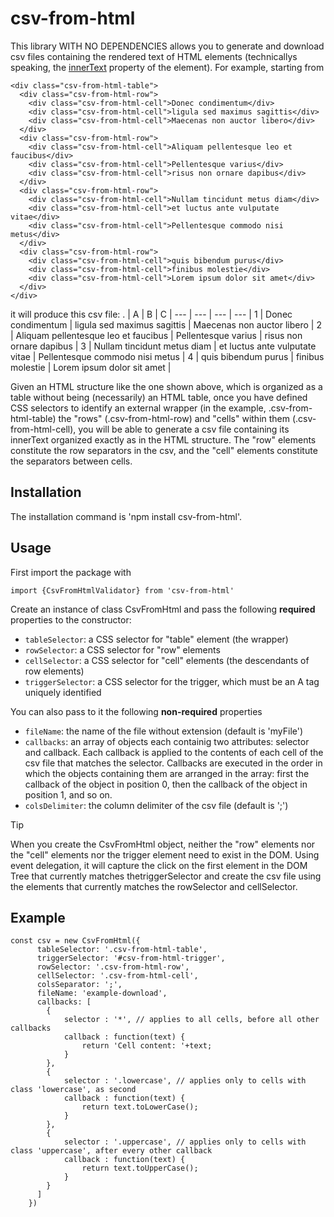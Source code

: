 # csv-from-html
This library WITH NO DEPENDENCIES allows you to generate and download csv files containing the rendered text of HTML elements
(technicallys speaking, the [innerText](https://developer.mozilla.org/en-US/docs/Web/API/HTMLElement/innerText) property of the element).
For example, starting from
```
<div class="csv-from-html-table">
  <div class="csv-from-html-row">
    <div class="csv-from-html-cell">Donec condimentum</div>
    <div class="csv-from-html-cell">ligula sed maximus sagittis</div>
    <div class="csv-from-html-cell">Maecenas non auctor libero</div>
  </div>
  <div class="csv-from-html-row">
    <div class="csv-from-html-cell">Aliquam pellentesque leo et faucibus</div>
    <div class="csv-from-html-cell">Pellentesque varius</div>
    <div class="csv-from-html-cell">risus non ornare dapibus</div>
  </div>
  <div class="csv-from-html-row">
    <div class="csv-from-html-cell">Nullam tincidunt metus diam</div>
    <div class="csv-from-html-cell">et luctus ante vulputate vitae</div>
    <div class="csv-from-html-cell">Pellentesque commodo nisi metus</div>
  </div>
  <div class="csv-from-html-row">
    <div class="csv-from-html-cell">quis bibendum purus</div>
    <div class="csv-from-html-cell">finibus molestie</div>
    <div class="csv-from-html-cell">Lorem ipsum dolor sit amet</div>
  </div>
</div>
```
it will produce this csv file:
. | A | B | C |
--- | --- | --- | --- |
1 | Donec condimentum | ligula sed maximus sagittis | Maecenas non auctor libero |
2 | Aliquam pellentesque leo et faucibus | Pellentesque varius | risus non ornare dapibus |
3 | Nullam tincidunt metus diam | et luctus ante vulputate vitae | Pellentesque commodo nisi metus |
4 | quis bibendum purus | finibus molestie | Lorem ipsum dolor sit amet |

Given an HTML structure like the one shown above, which is organized as a table without being (necessarily) an HTML table, once you have defined CSS selectors to identify an external wrapper (in the example, .csv-from-html-table) the "rows" (.csv-from-html-row) and "cells" within them (.csv-from-html-cell), you will be able to generate a csv file containing its innerText organized exactly as in the HTML structure.
The "row" elements constitute the row separators in the csv, and the "cell" elements constitute the separators between cells.

## Installation
The installation command is 'npm install csv-from-html'.

## Usage
First import the package with
```
import {CsvFromHtmlValidator} from 'csv-from-html'
```
Create an instance of class CsvFromHtml and pass the following **required** properties to the constructor:

- ```tableSelector```: a CSS selector for "table" element (the wrapper)
- ```rowSelector```: a CSS selector for "row" elements
- ```cellSelector```: a CSS selector for "cell" elements (the descendants of row elements)
- ```triggerSelector```: a CSS selector for the trigger, which must be an A tag uniquely identified

You can also pass to it the following **non-required** properties

- ```fileName```: the name of the file without extension (default is 'myFile')
- ```callbacks```: an array of objects each containig two attributes: selector and callback.
             Each callback is applied to the contents of each cell of the csv file that matches the selector.
             Callbacks are executed in the order in which the objects containing them are arranged in the array:
  first the callback of the object in position 0, then the callback of the object in position 1, and so on.
- ```colsDelimiter```: the column delimiter of the csv file (default is ';')

> [!TIP]
> When you create the CsvFromHtml object, neither the "row" elements nor the "cell" elements nor the trigger element need to exist in the DOM.
> Using event delegation, it will capture the click on the first element in the DOM Tree that currently matches thetriggerSelector
> and create the csv file using the elements that currently matches the rowSelector and cellSelector.

## Example
```
const csv = new CsvFromHtml({
      tableSelector: '.csv-from-html-table',
      triggerSelector: '#csv-from-html-trigger',
      rowSelector: '.csv-from-html-row',
      cellSelector: '.csv-from-html-cell',
      colsSeparator: ';',
      fileName: 'example-download',
      callbacks: [
        {
            selector : '*', // applies to all cells, before all other callbacks
            callback : function(text) {
                return 'Cell content: '+text;
            }
        },
        {
            selector : '.lowercase', // applies only to cells with class 'lowercase', as second
            callback : function(text) {
                return text.toLowerCase();
            }
        },
        {
            selector : '.uppercase', // applies only to cells with class 'uppercase', after every other callback
            callback : function(text) {
                return text.toUpperCase();
            }
        }
      ]
    })
```